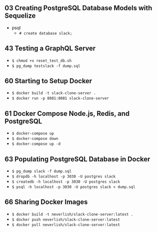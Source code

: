 ## 03 Creating PostgreSQL Database Models with Sequelize

- psql
  - `# create database slack;`

## 43 Testing a GraphQL Server
- `$ chmod +x reset_test_db.sh`
- `$ pg_dump testslack -f dump.sql`

## 60 Starting to Setup Docker
- `$ docker build -t slack-clone-server .`
- `$ docker run -p 8081:8081 slack-clone-server`

## 61 Docker Compose Node.js, Redis, and PostgreSQL
- `$ docker-compose up`
- `$ docker-compose down`
- `$ docker-compose up -d`

## 63 Populating PostgreSQL Database in Docker
- `$ pg_dump slack -f dump.sql`
- `$ dropdb -h localhost -p 3030 -U postgres slack`
- `$ createdb -h localhost -p 3030 -U postgres slack`
- `$ psql -h localhost -p 3030 -U postgres slack < dump.sql`

## 66 Sharing Docker Images
- `$ docker build -t neverlish/slack-clone-server:latest .`
- `$ docker push neverlish/slack-clone-server:latest`
- `$ docker pull neverlish/slack-clone-server:latest`